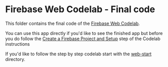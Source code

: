 # Firebase Web Codelab - Final code

This folder contains the final code of the [Firebase Web Codelab](https://codelabs.developers.google.com/codelabs/firebase-web/).

You can use this app directly if you'd like to see the finished app but before you do follow the [Create a Firebase Project and Setup](https://codelabs.developers.google.com/codelabs/firebase-web/#3) step of the Codelab instructions

If you'd like to follow the step by step codelab start with the [web-start](../web-start) directory.

